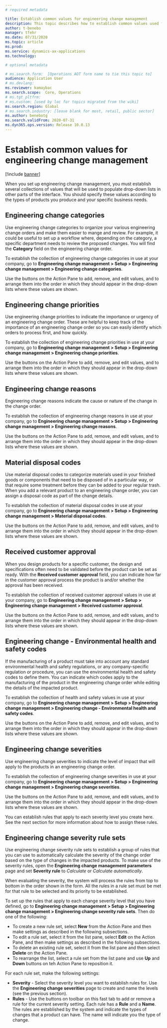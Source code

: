 ```yaml
---
# required metadata

title: Establish common values for engineering change management
description: This topic describes how to establish common values used for parameters in various parts of engineering change management.
author: t-benebo
manager: tfehr
ms.date: 07/31/2020
ms.topic: article
ms.prod: 
ms.service: dynamics-ax-applications
ms.technology: 

# optional metadata

# ms.search.form:  [Operations AOT form name to tie this topic to]
audience: Application User
# ms.devlang: 
ms.reviewer: kamaybac
ms.search.scope:  Core, Operations
# ms.tgt_pltfrm: 
# ms.custom: [used by loc for topics migrated from the wiki]
ms.search.region: Global
# ms.search.industry: [leave blank for most, retail, public sector]
ms.author: benebotg
ms.search.validFrom: 2020-07-31
ms.dyn365.ops.version: Release 10.0.13
---
```


# Establish common values for engineering change management

[!include [banner](../includes/banner.md)]

When you set up engineering change management, you must establish several collections of values that will be used to populate drop-down lists in other parts of the interface. You should specify these values according to the types of products you produce and your specific business needs.

## Engineering change categories

Use engineering change categories to organize your various engineering change orders and make them easier to mange and review.  For example, it could be useful to set up a workflow where, depending on the category, a specific department needs to review the proposed changes. You will find the **Category** field on the engineering change order.

To establish the collection of engineering change categories in use at your company, go to **Engineering change management \> Setup \> Engineering change management \> Engineering change categories**.

Use the buttons on the Action Pane to add, remove, and edit values, and to arrange them into the order in which they should appear in the drop-down lists where these values are shown.

## Engineering change priorities

Use engineering change priorities to indicate the importance or urgency of an engineering change order. These are helpful to keep track of the importance of an engineering change order so you can easily identify which orders to process first, and how quickly.

To establish the collection of engineering change priorities in use at your company, go to **Engineering change management \> Setup \> Engineering change management \> Engineering change priorities**.

Use the buttons on the Action Pane to add, remove, and edit values, and to arrange them into the order in which they should appear in the drop-down lists where these values are shown.

## Engineering change reasons

Engineering change reasons indicate the cause or nature of the change in the change order.

To establish the collection of engineering change reasons in use at your company, go to **Engineering change management \> Setup \> Engineering change management \> Engineering change reasons**.

Use the buttons on the Action Pane to add, remove, and edit values, and to arrange them into the order in which they should appear in the drop-down lists where these values are shown.

## Material disposal codes

Use material disposal codes to categorize materials used in your finished goods or components that need to be disposed of in a particular way, or that require some treatment before they can be added to your regular trash. When you add a relevant product to an engineering change order, you can assign a disposal code as part of the change details.

To establish the collection of material disposal codes in use at your company, go to **Engineering change management \> Setup \> Engineering change management \> Material disposal codes**.

Use the buttons on the Action Pane to add, remove, and edit values, and to arrange them into the order in which they should appear in the drop-down lists where these values are shown.

## Received customer approval

When you design products for a specific customer, the design and specifications often need to be validated before the product can be set as ready. With the **Received customer approval** field, you can indicate how far in the customer approval process the product is and/or whether the approval has been received.

To establish the collection of received customer approval values in use at your company, go to **Engineering change management \> Setup \> Engineering change management \> Received customer approval**.

Use the buttons on the Action Pane to add, remove, and edit values, and to arrange them into the order in which they should appear in the drop-down lists where these values are shown.

## Engineering change - Environmental health and safety codes

If the manufacturing of a product must take into account any standard environmental health and safety regulations, or any company-specific regulation or procedure, you can use the environmental health and safety codes to define them. You can indicate which codes apply to the manufacturing of the product in the engineering change order while editing the details of the impacted product.

To establish the collection of health and safety values in use at your company, go to **Engineering change management \> Setup \> Engineering change management \> Engineering change - Environmental health and safety codes**.

Use the buttons on the Action Pane to add, remove, and edit values, and to arrange them into the order in which they should appear in the drop-down lists where these values are shown.

## Engineering change severities

Use engineering change severities to indicate the level of impact that will apply to the products in an engineering change order.

To establish the collection of engineering change severities in use at your company, go to **Engineering change management \> Setup \> Engineering change management \> Engineering change severities**.

Use the buttons on the Action Pane to add, remove, and edit values, and to arrange them into the order in which they should appear in the drop-down lists where these values are shown.

You can establish rules that apply to each severity level you create here. See the next section for more information about how to assign these rules.

## Engineering change severity rule sets

Use engineering change severity rule sets to establish a group of rules that you can use to automatically calculate the severity of the change order based on the type of changes in the impacted products. To make use of the severity rules, open the **Engineering change management parameters** page and set **Severity rule** to *Calculate* or *Calculate automatically*.

When evaluating the severity, the system will process the rules from top to bottom in the order shown in the form. All the rules in a rule set must be met for that rule to be selected and its priority to be established.

To set up the rules that apply to each change severity level that you have defined, go to **Engineering change management \> Setup \> Engineering change management \> Engineering change severity rule sets**. Then do one of the following:

- To create a new rule set, select **New** from the Action Pane and then make settings as described in the following subsections.
- To edit a rule set, select it from the list pane, select **Edit** on the Action Pane, and then make settings as described in the following subsections.
- To delete an existing rule set, select it from the list pane and then select **Delete** on the Action Pane.
- To rearrange the list, select a rule set from the list pane and use **Up** and **Down** buttons on teh Action Pane to reposition it.

For each rule set, make the following settings:

- **Severity** - Select the severity level you want to establish rules for. Use the **Engineering change severities** page to create and name the levels (see the previous section).
- **Rules** - Use the buttons on toolbar on this fast tab to add or remove a rule for the current severity setting. Each rule has a **Rule** and a **Name**. The rules are established by the system and indicate the types of changes that a product can have. The name will indicate you the type of change.

